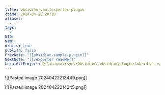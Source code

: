 ```yaml
---
title: obsidian-vaultexporter-plugin
ctime: 2024-04-22 20:10
aliases:
  - 
tags:
  - 
NID: 
NIW: 
drafts: true
publish: false
PrevNote: "[[obsidian-sample-plugin]]"
NextNote: "[[vexporter readMe]]"
LocalGitProject: D:\iLanix\isync\Obsidian\.obsidian\plugins\obsidian-vaultexporter-plugin
---
```


![[Pasted image 20240422213449.png]]

![[Pasted image 20240422214245.png]]